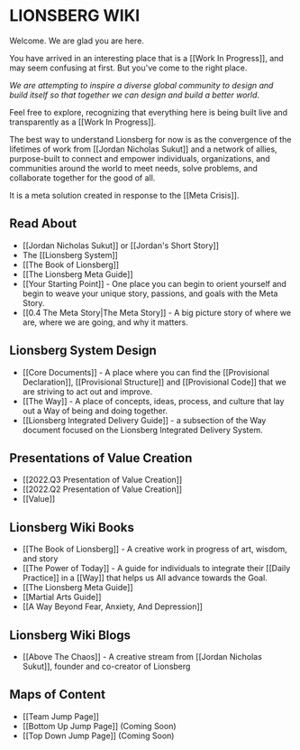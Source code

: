 # LIONSBERG WIKI

Welcome. We are glad you are here. 

You have arrived in an interesting place that is a [[Work In Progress]], and may seem confusing at first. But you've come to the right place. 

_We are attempting to inspire a diverse global community to design and build itself so that together we can design and build a better world_. 

Feel free to explore, recognizing that everything here is being built live and transparently as a [[Work In Progress]]. 

The best way to understand Lionsberg for now is as the convergence of the lifetimes of work from [[Jordan Nicholas Sukut]] and a network of allies, purpose-built to connect and empower individuals, organizations, and communities around the world to meet needs, solve problems, and collaborate together for the good of all. 

It is a meta solution created in response to the [[Meta Crisis]]. 

## Read About 
- [[Jordan Nicholas Sukut]] or [[Jordan's Short Story]]  
- The [[Lionsberg System]]  
- [[The Book of Lionsberg]]  
- [[The Lionsberg Meta Guide]]  
- [[Your Starting Point]] - One place you can begin to orient yourself and begin to weave your unique story, passions, and goals with the Meta Story. 
- [[0.4 The Meta Story|The Meta Story]] - A big picture story of where we are, where we are going, and why it matters.

## Lionsberg System Design
- [[Core Documents]] - A place where you can find the [[Provisional Declaration]], [[Provisional Structure]] and [[Provisional Code]] that we are striving to act out and improve. 
- [[The Way]] - A place of concepts, ideas, process, and culture that lay out a Way of being and doing together. 
- [[Lionsberg Integrated Delivery Guide]] - a subsection of the Way document focused on the Lionsberg Integrated Delivery System. 

## Presentations of Value Creation 

- [[2022.Q3 Presentation of Value Creation]]  
- [[2022.Q2 Presentation of Value Creation]]  
- [[Value]]  

## Lionsberg Wiki Books
- [[The Book of Lionsberg]] - A creative work in progress of art, wisdom, and story
- [[The Power of Today]] - A guide for individuals to integrate their [[Daily Practice]] in a [[Way]] that helps us All advance towards the Goal. 
- [[The Lionsberg Meta Guide]] 
- [[Martial Arts Guide]]  
- [[A Way Beyond Fear, Anxiety, And Depression]]  

## Lionsberg  Wiki Blogs
- [[Above The Chaos]] - A creative stream from [[Jordan Nicholas Sukut]], founder and co-creator of Lionsberg

## Maps of Content
- [[Team Jump Page]]  
- [[Bottom Up Jump Page]]  (Coming Soon)
- [[Top Down Jump Page]]  (Coming Soon)



